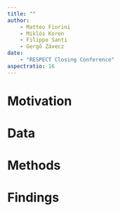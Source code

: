 ```yaml
---
title: ""
author: 
    - Matteo Fiorini
    - Miklós Koren
    - Filippo Santi
    - Gergő Závecz
date: 
    - "RESPECT Closing Conference"
aspectratio: 16
---
```

# Motivation
# Data
# Methods
# Findings